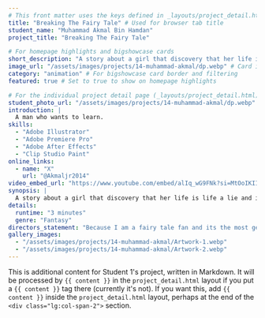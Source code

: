 ```yaml
---
# This front matter uses the keys defined in _layouts/project_detail.html
title: "Breaking The Fairy Tale" # Used for browser tab title
student_name: "Muhammad Akmal Bin Hamdan"
project_title: "Breaking The Fairy Tale"

# For homepage highlights and bigshowcase cards
short_description: "A story about a girl that discovery that her life is life a lie and it tied to a book that she found in the locked room.The secret that plague her life with nightmare everynight."
image_url: "/assets/images/projects/14-muhammad-akmal/dp.webp" # Card image
category: "animation" # For bigshowcase card border and filtering
featured: true # Set to true to show on homepage highlights

# For the individual project detail page (_layouts/project_detail.html)
student_photo_url: "/assets/images/projects/14-muhammad-akmal/dp.webp"
introduction: |
  A man who wants to learn.
skills:
  - "Adobe Illustrator"
  - "Adobe Premiere Pro"
  - "Adobe After Effects"
  - "Clip Studio Paint"
online_links:
  - name: "X"
    url: "@Akmaljr2014"
video_embed_url: "https://www.youtube.com/embed/alIq_wG9FNk?si=MtOoIKIImIkR8djl"
synopsis: |
  A story about a girl that discovery that her life is life a lie and it tied to a book that she found in the locked room.The secret that plague her life with nightmare everynight.
details:
  runtime: "3 minutes"
  genre: "Fantasy"
directors_statement: "Because I am a fairy tale fan and its the most genre of story that I am interested the most."
gallery_images:
  - "/assets/images/projects/14-muhammad-akmal/Artwork-1.webp"
  - "/assets/images/projects/14-muhammad-akmal/Artwork-2.webp"
---
```

<!-- You can add more content here in Markdown if needed, it will appear after the gallery -->
This is additional content for Student 1's project, written in Markdown.
It will be processed by `{{ content }}` in the `project_detail.html` layout if you put a `{{ content }}` tag there (currently it's not).
If you want this, add `{{ content }}` inside the `project_detail.html` layout, perhaps at the end of the `<div class="lg:col-span-2">` section.